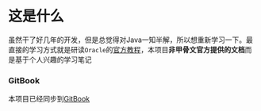 # 这是什么

虽然干了好几年的开发，但是总觉得对Java一知半解，所以想重新学习一下。最直接的学习方式就是研读`Oracle`的[官方教程](https://docs.oracle.com/javase/tutorial/index.html)，本项目**非甲骨文官方提供的文档**而是基于个人兴趣的学习笔记

### GitBook

本项目已经同步到[GitBook](https://eric3wade.gitbook.io/java/)